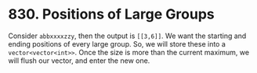 # 830. Positions of Large Groups

Consider `abbxxxxzzy`, then the output is `[[3,6]]`. We want the starting and ending positions of every large group. So, we will store these into a `vector<vector<int>>`. Once the size is more than the current maximum, we will flush our vector, and enter the new one.